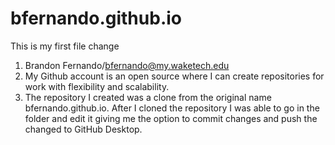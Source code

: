 # bfernando.github.io
This is my first file change

1. Brandon Fernando/bfernando@my.waketech.edu
2. My Github account is an open source where I can create repositories for work with flexibility and scalability.
4. The repository I created was a clone from the original name bfernando.github.io. After I cloned the repository I was able to go in the folder and edit it giving me the option to commit changes and push the changed to GitHub Desktop. 